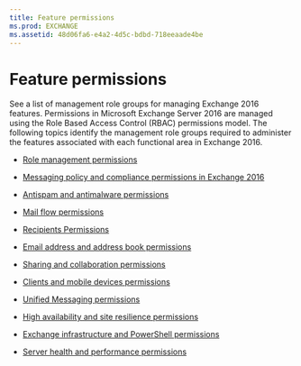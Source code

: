```yaml
---
title: Feature permissions
ms.prod: EXCHANGE
ms.assetid: 48d06fa6-e4a2-4d5c-bdbd-718eeaade4be
---
```



# Feature permissions
See a list of management role groups for managing Exchange 2016 features.
Permissions in Microsoft Exchange Server 2016 are managed using the Role Based Access Control (RBAC) permissions model. The following topics identify the management role groups required to administer the features associated with each functional area in Exchange 2016. 
  
    
    


-  [Role management permissions](role-management-permissions.md)
    
  
-  [Messaging policy and compliance permissions in Exchange 2016](messaging-policy-and-compliance-permissions-in-exchange-2016.md)
    
  
-  [Antispam and antimalware permissions](antispam-and-antimalware-permissions.md)
    
  
-  [Mail flow permissions](mail-flow-permissions.md)
    
  
-  [Recipients Permissions](recipients-permissions.md)
    
  
-  [Email address and address book permissions](email-address-and-address-book-permissions.md)
    
  
-  [Sharing and collaboration permissions](sharing-and-collaboration-permissions.md)
    
  
-  [Clients and mobile devices permissions](clients-and-mobile-devices-permissions.md)
    
  
-  [Unified Messaging permissions](unified-messaging-permissions.md)
    
  
-  [High availability and site resilience permissions](high-availability-and-site-resilience-permissions.md)
    
  
-  [Exchange infrastructure and PowerShell permissions](exchange-infrastructure-and-powershell-permissions.md)
    
  
-  [Server health and performance permissions](server-health-and-performance-permissions.md)
    
  

